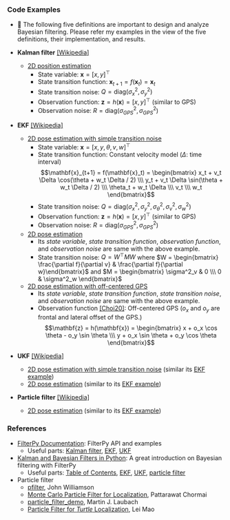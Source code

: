 ### Code Examples
* :pencil: The following five definitions are important to design and analyze Bayesian filtering. Please refer my examples in the view of the five definitions, their implementation, and results.

* **Kalman filter** [[Wikipedia]](https://en.wikipedia.org/wiki/Kalman_filter)
  * [2D position estimation](https://github.com/mint-lab/filtering_tutorial/blob/master/kf_2d_position.py)
    * State variable: $\mathbf{x} = [x, y]^\top$
    * State transition function: $\mathbf{x}_{t+1} = f(\mathbf{x}_t) = \mathbf{x}_t$
    * State transition noise: $Q = \mathrm{diag}(\sigma^2_x, \sigma^2_y)$
    * Observation function: $\mathbf{z} = h(\mathbf{x}) = [x, y]^\top$ (similar to GPS)
    * Observation noise: $R = \mathrm{diag}(\sigma^2_{GPS}, \sigma^2_{GPS})$
  
* **EKF** [[Wikipedia]](https://en.wikipedia.org/wiki/Extended_Kalman_filter)
  * [2D pose estimation with simple transition noise](https://github.com/mint-lab/filtering_tutorial/blob/master/ekf_2d_pose_simple_noise.py)
    * State variable: $\mathbf{x} = [x, y, \theta, v, w]^\top$
    * State transition function: Constant velocity model ($\Delta$: time interval)
      $$\mathbf{x}_{t+1} = f(\mathbf{x}_t) = \begin{bmatrix} x_t + v_t \Delta \cos(\theta + w_t \Delta / 2) \\\ y_t + v_t \Delta \sin(\theta + w_t \Delta / 2) \\\ \theta_t + w_t \Delta \\\ v_t \\\ w_t \end{bmatrix}$$
    * State transition noise: $Q = \mathrm{diag}(\sigma^2_x, \sigma^2_y, \sigma^2_\theta, \sigma^2_v, \sigma^2_w)$ 
    * Observation function: $\mathbf{z} = h(\mathbf{x}) = [x, y]^\top$ (similar to GPS)
    * Observation noise: $R = \mathrm{diag}(\sigma^2_{GPS}, \sigma^2_{GPS})$
  * [2D pose estimation](https://github.com/mint-lab/filtering_tutorial/blob/master/ekf_2d_pose.py)
    * Its _state variable_, _state transition function_, _observation function_, and _observation noise_ are same with the above example.
    * State transition noise: $Q = W^\top M W$ where $W = \begin{bmatrix} \frac{\partial f}{\partial v} & \frac{\partial f}{\partial w}\end{bmatrix}$ and $M = \begin{bmatrix} \sigma^2_v & 0 \\\ 0 & \sigma^2_w \end{bmatrix}$
  * [2D pose estimation with off-centered GPS](https://github.com/mint-lab/filtering_tutorial/blob/master/ekf_2d_pose_off_centered.py)
    * Its _state variable_, _state transition function_, _state transition noise_, and _observation noise_ are same with the above example.
    * Observation function [[Choi20]](http://doi.org/10.1109/TITS.2019.2915108): Off-centered GPS ($o_x$ and $o_y$ are frontal and lateral offset of the GPS.)
      $$\mathbf{z} = h(\mathbf{x}) = \begin{bmatrix} x + o_x \cos \theta - o_y \sin \theta \\\ y + o_x \sin \theta + o_y \cos \theta \end{bmatrix}$$
  
* **UKF** [[Wikipedia]](https://en.wikipedia.org/wiki/Kalman_filter#Unscented_Kalman_filter)
  * [2D pose estimation with simple transition noise](https://github.com/mint-lab/filtering_tutorial/blob/master/ukf_2d_pose_simple_noise.py) (similar its [EKF example](https://github.com/mint-lab/filtering_tutorial/blob/master/ekf_2d_pose_simple_noise.py))
  * [2D pose estimation](https://github.com/mint-lab/filtering_tutorial/blob/master/ukf_2d_pose.py) (similar to its [EKF example](https://github.com/mint-lab/filtering_tutorial/blob/master/ekf_2d_pose.py))

* **Particle filter** [[Wikipedia]](https://en.wikipedia.org/wiki/Particle_filter)
  * [2D pose estimation](https://github.com/mint-lab/filtering_tutorial/blob/master/ukf_2d_pose.py) (similar to its [EKF example](https://github.com/mint-lab/filtering_tutorial/blob/master/pf_2d_pose.py))


### References
* [FilterPy Documentation](https://filterpy.readthedocs.io/en/latest/): FilterPy API and examples
  * Useful parts: [Kalman filter](https://filterpy.readthedocs.io/en/latest/kalman/KalmanFilter.html), [EKF](https://filterpy.readthedocs.io/en/latest/kalman/ExtendedKalmanFilter.html), [UKF](https://filterpy.readthedocs.io/en/latest/kalman/UnscentedKalmanFilter.html)
* [Kalman and Bayesian Filters in Python](https://github.com/rlabbe/Kalman-and-Bayesian-Filters-in-Python): A great introduction on Bayesian filtering with FilterPy
  * Useful parts: [Table of Contents](https://github.com/rlabbe/Kalman-and-Bayesian-Filters-in-Python/blob/master/table_of_contents.ipynb), [EKF](https://github.com/rlabbe/Kalman-and-Bayesian-Filters-in-Python/blob/master/11-Extended-Kalman-Filters.ipynb), [UKF](https://github.com/rlabbe/Kalman-and-Bayesian-Filters-in-Python/blob/master/10-Unscented-Kalman-Filter.ipynb), [particle filter](https://github.com/rlabbe/Kalman-and-Bayesian-Filters-in-Python/blob/master/12-Particle-Filters.ipynb)
* Particle filter
  * [pfilter](https://github.com/johnhw/pfilter), John Williamson
  * [Monte Carlo Particle Filter for Localization](https://github.com/p16i/particle-filter), Pattarawat Chormai
  * [particle_filter_demo](https://github.com/mjl/particle_filter_demo), Martin J. Laubach
  * [Particle Filter for _Turtle_ Localization](https://github.com/leimao/Particle-Filter), Lei Mao
